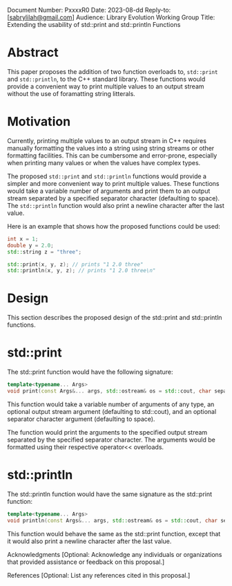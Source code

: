Document Number: PxxxxR0
Date: 2023-08-dd
Reply-to: [sabrylilah@gmail.com]
Audience: Library Evolution Working Group
Title: Extending the usability of std::print and std::println Functions

# Abstract

This paper proposes the addition of two function overloads to, `std::print` and `std::println`, to the C++ standard library. These functions would provide a convenient way to print multiple values to an output stream without the use of foramatting string litterals.

# Motivation

Currently, printing multiple values to an output stream in C++ requires manually formatting the values into a string using string streams or other formatting facilities. This can be cumbersome and error-prone, especially when printing many values or when the values have complex types.

The proposed `std::print` and `std::println` functions would provide a simpler and more convenient way to print multiple values. These functions would take a variable number of arguments and print them to an output stream separated by a specified separator character (defaulting to space). The `std::println` function would also print a newline character after the last value.

Here is an example that shows how the proposed functions could be used:

```cpp
int x = 1;
double y = 2.0;
std::string z = "three";

std::print(x, y, z); // prints "1 2.0 three"
std::println(x, y, z); // prints "1 2.0 three\n"
```
# Design
This section describes the proposed design of the std::print and std::println functions.

# std::print
The std::print function would have the following signature:

```cpp
template<typename... Args>
void print(const Args&... args, std::ostream& os = std::cout, char separator = ' ');
```
This function would take a variable number of arguments of any type, an optional output stream argument (defaulting to std::cout), and an optional separator character argument (defaulting to space).

The function would print the arguments to the specified output stream separated by the specified separator character. The arguments would be formatted using their respective operator<< overloads.

# std::println
The std::println function would have the same signature as the std::print function:

```cpp
template<typename... Args>
void println(const Args&... args, std::ostream& os = std::cout, char separator = ' ');
```

This function would behave the same as the std::print function, except that it would also print a newline character after the last value.

Acknowledgments
[Optional: Acknowledge any individuals or organizations that provided assistance or feedback on this proposal.]

References
[Optional: List any references cited in this proposal.]
